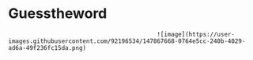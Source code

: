 # Guesstheword



                                              ![image](https://user-images.githubusercontent.com/92196534/147867668-0764e5cc-240b-4029-ad6a-49f236fc15da.png)


